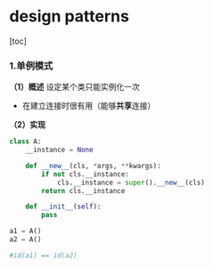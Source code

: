 # design patterns
[toc]
### 1.单例模式
**（1）概述**
设定某个类只能实例化一次
* 在建立连接时很有用（能够**共享**连接）

**（2）实现**
```python
class A:
    __instance = None

    def __new__(cls, *args, **kwargs):
        if not cls.__instance:
            cls.__instance = super().__new__(cls)
        return cls.__instance

    def __init__(self):
        pass

a1 = A()
a2 = A()

#id(a1) == id(a2)
```
